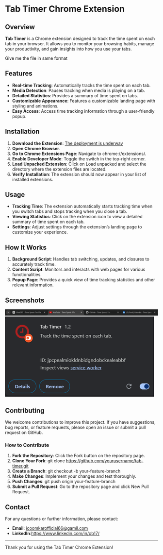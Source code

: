# Tab Timer Chrome Extension

## Overview

**Tab Timer** is a Chrome extension designed to track the time spent on each tab in your browser. It allows you to monitor your browsing habits, manage your productivity, and gain insights into how you use your tabs.


Give me the file in same format 

## Features

- **Real-time Tracking**: Automatically tracks the time spent on each tab.
- **Media Detection**: Pauses tracking when media is playing on a tab.
- **Detailed Statistics**: Provides a summary of time spent on tabs.
- **Customizable Appearance**: Features a customizable landing page with styling and animations.
- **Easy Access**: Access time tracking information through a user-friendly popup.

## Installation

1. **Download the Extension**: [The deployment is underway](#)
2. **Open Chrome Browser**.
3. **Go to Chrome Extensions Page**: Navigate to chrome://extensions/.
4. **Enable Developer Mode**: Toggle the switch in the top-right corner.
5. **Load Unpacked Extension**: Click on Load unpacked and select the directory where the extension files are located.
6. **Verify Installation**: The extension should now appear in your list of installed extensions.

## Usage

- **Tracking Time**: The extension automatically starts tracking time when you switch tabs and stops tracking when you close a tab.
- **Viewing Statistics**: Click on the extension icon to view a detailed summary of time spent on each tab.
- **Settings**: Adjust settings through the extension’s landing page to customize your experience.

## How It Works

1. **Background Script**: Handles tab switching, updates, and closures to accurately track time.
2. **Content Script**: Monitors and interacts with web pages for various functionalities.
3. **Popup Page**: Provides a quick view of time tracking statistics and other relevant information.

## Screenshots

![Screenshot 1](assets/image2.png)
![Screenshot 2](assets/image.png)

## Contributing

We welcome contributions to improve this project. If you have suggestions, bug reports, or feature requests, please open an issue or submit a pull request on GitHub.

### How to Contribute

1. **Fork the Repository**: Click the Fork button on the repository page.
2. **Clone Your Fork**: git clone https://github.com/yourusername/tab-timer.git
3. **Create a Branch**: git checkout -b your-feature-branch
4. **Make Changes**: Implement your changes and test thoroughly.
5. **Push Changes**: git push origin your-feature-branch
6. **Submit a Pull Request**: Go to the repository page and click New Pull Request.


## Contact

For any questions or further information, please contact:

- **Email**: icoomkarofficial66@gamil.com
- **LinkedIn**:https://www.linkedin.com/in/ob17/

---

Thank you for using the Tab Timer Chrome Extension!

